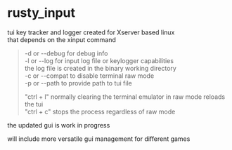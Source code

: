 # rusty_input
tui key tracker and logger created for Xserver based linux  
that depends on the xinput command

> -d or --debug for debug info  
> -l or --log for input log file or keylogger capabilities  
> the log file is created in the binary working directory  
> -c or --compat to disable terminal raw mode  
> -p or --path to provide path to tui file
> 
> "ctrl + l" normally clearing the terminal emulator in raw mode reloads the tui  
> "ctrl + c" stops the process regardless of raw mode

the updated gui is work in progress

will include more versatile gui management for different games
